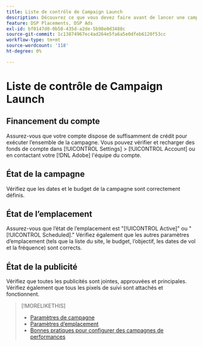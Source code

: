 ```yaml
---
title: Liste de contrôle de Campaign Launch
description: Découvrez ce que vous devez faire avant de lancer une campagne.
feature: DSP Placements, DSP Ads
exl-id: bf0147d0-0b58-435d-a2de-5b98e0d3488c
source-git-commit: 1c13874967ec4ad264e5fa6a5e0dfeb6120f53cc
workflow-type: tm+mt
source-wordcount: '118'
ht-degree: 0%

---
```


# Liste de contrôle de Campaign Launch

## Financement du compte

Assurez-vous que votre compte dispose de suffisamment de crédit pour exécuter l’ensemble de la campagne. Vous pouvez vérifier et recharger des fonds de compte dans [!UICONTROL Settings] > [!UICONTROL Account] ou en contactant votre [!DNL Adobe] l&#39;équipe du compte.

## État de la campagne

Vérifiez que les dates et le budget de la campagne sont correctement définis.

## État de l’emplacement

Assurez-vous que l’état de l’emplacement est &quot;[!UICONTROL Active]&quot; ou &quot;[!UICONTROL Scheduled].&quot; Vérifiez également que les autres paramètres d’emplacement (tels que la liste du site, le budget, l’objectif, les dates de vol et la fréquence) sont corrects.

## État de la publicité

Vérifiez que toutes les publicités sont jointes, approuvées et principales. Vérifiez également que tous les pixels de suivi sont attachés et fonctionnent.

>[!MORELIKETHIS]
>
>* [Paramètres de campagne](/help/dsp/campaign-management/campaigns/campaign-settings.md)
>* [Paramètres d’emplacement](/help/dsp/campaign-management/placements/placement-settings.md)
>* [Bonnes pratiques pour configurer des campagnes de performances](/help/dsp/optimization/campaign-best-practices-performance.md)

